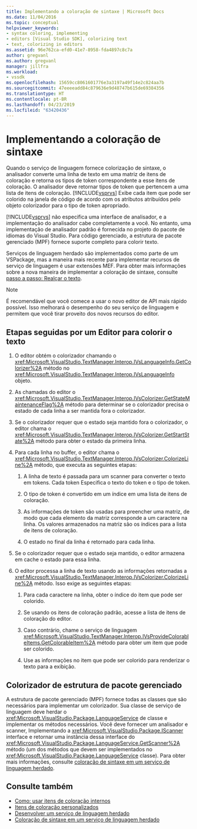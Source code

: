```yaml
---
title: Implementando a coloração de sintaxe | Microsoft Docs
ms.date: 11/04/2016
ms.topic: conceptual
helpviewer_keywords:
- syntax coloring, implementing
- editors [Visual Studio SDK], colorizing text
- text, colorizing in editors
ms.assetid: 96e762ca-efd0-41e7-8958-fda4897c8c7a
author: gregvanl
ms.author: gregvanl
manager: jillfra
ms.workload:
- vssdk
ms.openlocfilehash: 15659cc8061601776e3a3197a49f14e2c824aa7b
ms.sourcegitcommit: 47eeeeadd84c879636e9d48747b615de69384356
ms.translationtype: HT
ms.contentlocale: pt-BR
ms.lasthandoff: 04/23/2019
ms.locfileid: "63420436"
---
```

# <a name="implementing-syntax-coloring"></a>Implementando a coloração de sintaxe
Quando o serviço de linguagem fornece colorização de sintaxe, o analisador converte uma linha de texto em uma matriz de itens de coloração e retorna os tipos de token correspondente a esse itens de coloração. O analisador deve retornar tipos de token que pertencem a uma lista de itens de coloração. [!INCLUDE[vsprvs](../../code-quality/includes/vsprvs_md.md)] Exibe cada item que pode ser colorido na janela de código de acordo com os atributos atribuídos pelo objeto colorizador para o tipo de token apropriado.

 [!INCLUDE[vsprvs](../../code-quality/includes/vsprvs_md.md)] não especifica uma interface de analisador, e a implementação do analisador cabe completamente a você. No entanto, uma implementação de analisador padrão é fornecida no projeto do pacote de idiomas do Visual Studio. Para código gerenciado, a estrutura de pacote gerenciado (MPF) fornece suporte completo para colorir texto.

 Serviços de linguagem herdado são implementados como parte de um VSPackage, mas a maneira mais recente para implementar recursos de serviço de linguagem é usar extensões MEF. Para obter mais informações sobre a nova maneira de implementar a coloração de sintaxe, consulte [passo a passo: Realçar o texto](../../extensibility/walkthrough-highlighting-text.md).

> [!NOTE]
> É recomendável que você comece a usar o novo editor de API mais rápido possível. Isso melhorará o desempenho do seu serviço de linguagem e permitem que você tirar proveito dos novos recursos do editor.

## <a name="steps-followed-by-an-editor-to-colorize-text"></a>Etapas seguidas por um Editor para colorir o texto

1. O editor obtém o colorizador chamando o <xref:Microsoft.VisualStudio.TextManager.Interop.IVsLanguageInfo.GetColorizer%2A> método no <xref:Microsoft.VisualStudio.TextManager.Interop.IVsLanguageInfo> objeto.

2. As chamadas do editor o <xref:Microsoft.VisualStudio.TextManager.Interop.IVsColorizer.GetStateMaintenanceFlag%2A> método para determinar se o colorizador precisa o estado de cada linha a ser mantida fora o colorizador.

3. Se o colorizador requer que o estado seja mantido fora o colorizador, o editor chama o <xref:Microsoft.VisualStudio.TextManager.Interop.IVsColorizer.GetStartState%2A> método para obter o estado da primeira linha.

4. Para cada linha no buffer, o editor chama o <xref:Microsoft.VisualStudio.TextManager.Interop.IVsColorizer.ColorizeLine%2A> método, que executa as seguintes etapas:

    1. A linha de texto é passada para um scanner para converter o texto em tokens. Cada token Especifica o texto do token e o tipo de token.

    2. O tipo de token é convertido em um índice em uma lista de itens de coloração.

    3. As informações de token são usadas para preencher uma matriz, de modo que cada elemento da matriz corresponde a um caractere na linha. Os valores armazenados na matriz são os índices para a lista de itens de coloração.

    4. O estado no final da linha é retornado para cada linha.

5. Se o colorizador requer que o estado seja mantido, o editor armazena em cache o estado para essa linha.

6. O editor processa a linha de texto usando as informações retornadas a <xref:Microsoft.VisualStudio.TextManager.Interop.IVsColorizer.ColorizeLine%2A> método. Isso exige as seguintes etapas:

    1. Para cada caractere na linha, obter o índice do item que pode ser colorido.

    2. Se usando os itens de coloração padrão, acesse a lista de itens de coloração do editor.

    3. Caso contrário, chame o serviço de linguagem <xref:Microsoft.VisualStudio.TextManager.Interop.IVsProvideColorableItems.GetColorableItem%2A> método para obter um item que pode ser colorido.

    4. Use as informações no item que pode ser colorido para renderizar o texto para a exibição.

## <a name="managed-package-framework-colorizer"></a>Colorizador de estrutura de pacote gerenciado
 A estrutura de pacote gerenciado (MPF) fornece todas as classes que são necessários para implementar um colorizador. Sua classe de serviço de linguagem deve herdar o <xref:Microsoft.VisualStudio.Package.LanguageService> de classe e implementar os métodos necessários. Você deve fornecer um analisador e scanner, Implementando a <xref:Microsoft.VisualStudio.Package.IScanner> interface e retornar uma instância dessa interface do <xref:Microsoft.VisualStudio.Package.LanguageService.GetScanner%2A> método (um dos métodos que devem ser implementados no <xref:Microsoft.VisualStudio.Package.LanguageService> classe). Para obter mais informações, consulte [coloração de sintaxe em um serviço de linguagem herdado](../../extensibility/internals/syntax-colorizing-in-a-legacy-language-service.md).

## <a name="see-also"></a>Consulte também
- [Como: usar itens de coloração internos](../../extensibility/internals/how-to-use-built-in-colorable-items.md)
- [Itens de coloração personalizados](../../extensibility/internals/custom-colorable-items.md)
- [Desenvolver um serviço de linguagem herdado](../../extensibility/internals/developing-a-legacy-language-service.md)
- [Coloração de sintaxe em um serviço de linguagem herdado](../../extensibility/internals/syntax-colorizing-in-a-legacy-language-service.md)